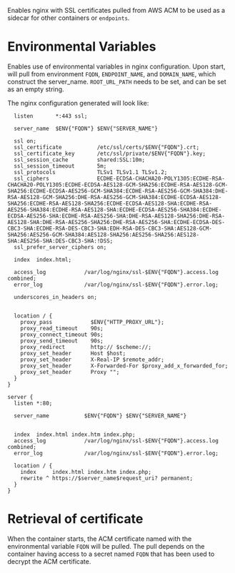 Enables nginx with SSL certificates pulled from AWS ACM to be used as a sidecar for other containers or `endpoints`.

# Environmental Variables
Enables use of environmental variables in nginx configuration. Upon start, will pull from environment `FQDN`, `ENDPOINT_NAME`, and `DOMAIN_NAME`, which construct the server_name. `ROOT_URL_PATH` needs to be set, and can be set as an empty string.

The nginx configuration generated will look like:

```server {
  listen       *:443 ssl;

  server_name  $ENV{"FQDN"} $ENV{"SERVER_NAME"}

  ssl on;
  ssl_certificate           /etc/ssl/certs/$ENV{"FQDN"}.crt;
  ssl_certificate_key       /etc/ssl/private/$ENV{"FQDN"}.key;
  ssl_session_cache         shared:SSL:10m;
  ssl_session_timeout       5m;
  ssl_protocols             TLSv1 TLSv1.1 TLSv1.2;
  ssl_ciphers               ECDHE-ECDSA-CHACHA20-POLY1305:ECDHE-RSA-CHACHA20-POLY1305:ECDHE-ECDSA-AES128-GCM-SHA256:ECDHE-RSA-AES128-GCM-SHA256:ECDHE-ECDSA-AES256-GCM-SHA384:ECDHE-RSA-AES256-GCM-SHA384:DHE-RSA-AES128-GCM-SHA256:DHE-RSA-AES256-GCM-SHA384:ECDHE-ECDSA-AES128-SHA256:ECDHE-RSA-AES128-SHA256:ECDHE-ECDSA-AES128-SHA:ECDHE-RSA-AES256-SHA384:ECDHE-RSA-AES128-SHA:ECDHE-ECDSA-AES256-SHA384:ECDHE-ECDSA-AES256-SHA:ECDHE-RSA-AES256-SHA:DHE-RSA-AES128-SHA256:DHE-RSA-AES128-SHA:DHE-RSA-AES256-SHA256:DHE-RSA-AES256-SHA:ECDHE-ECDSA-DES-CBC3-SHA:ECDHE-RSA-DES-CBC3-SHA:EDH-RSA-DES-CBC3-SHA:AES128-GCM-SHA256:AES256-GCM-SHA384:AES128-SHA256:AES256-SHA256:AES128-SHA:AES256-SHA:DES-CBC3-SHA:!DSS;
  ssl_prefer_server_ciphers on;

  index  index.html;

  access_log            /var/log/nginx/ssl-$ENV{"FQDN"}.access.log combined;
  error_log             /var/log/nginx/ssl-$ENV{"FQDN"}.error.log;

  underscores_in_headers on;


  location / {
    proxy_pass            $ENV{"HTTP_PROXY_URL"};
    proxy_read_timeout    90s;
    proxy_connect_timeout 90s;
    proxy_send_timeout    90s;
    proxy_redirect        http:// $scheme://;
    proxy_set_header      Host $host;
    proxy_set_header      X-Real-IP $remote_addr;
    proxy_set_header      X-Forwarded-For $proxy_add_x_forwarded_for;
    proxy_set_header      Proxy "";
  }
}

server {
  listen *:80;

  server_name           $ENV{"FQDN"} $ENV{"SERVER_NAME"}


  index  index.html index.htm index.php;
  access_log            /var/log/nginx/ssl-$ENV{"FQDN"}.access.log combined;
  error_log             /var/log/nginx/ssl-$ENV{"FQDN"}.error.log;

  location / {
    index     index.html index.htm index.php;
    rewrite ^ https://$server_name$request_uri? permanent;
  }
}
```

# Retrieval of certificate
When the container starts, the ACM certificate named with the environmental variable `FQDN` will be pulled. The pull depends on the container having access to a secret named `FQDN` that has been used to decrypt the ACM certificate.
